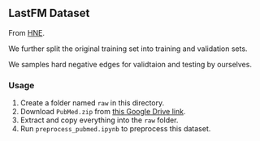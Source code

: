 ## LastFM Dataset

From [HNE](https://github.com/yangji9181/HNE).

We further split the original training set into training and validation sets.

We samples hard negative edges for validtaion and testing by ourselves.

### Usage

1. Create a folder named `raw` in this directory.
2. Download `PubMed.zip` from [this Google Drive link](https://drive.google.com/drive/folders/1Pkbl2wkwAXVRYrUWKpa1C4YQdjl_oIu2).
3. Extract and copy everything into the `raw` folder.
4. Run `preprocess_pubmed.ipynb` to preprocess this dataset.
